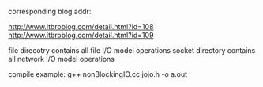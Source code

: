 corresponding blog addr:

http://www.itbroblog.com/detail.html?id=108
http://www.itbroblog.com/detail.html?id=109

file direcotry contains all file I/O model operations
socket directory contains all network I/O model operations

compile example:
g++ nonBlockingIO.cc jojo.h -o a.out
